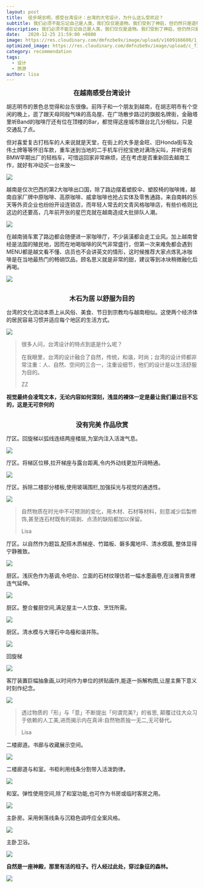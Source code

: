 ```yaml
---
layout: post
title:  徒步胡志明，感受台湾设计：台湾的大宅设计，为什么这么受欢迎？
subtitle: 我们必须不能忘记自己是人类，我们仅仅是造物。我们受到了神启，但仍然只是造物。因为在来世，所有事物都只有一个来源，由同样的物质所构造。这也是为什么当我们看到那些自命不凡的艺术作品时，我们会非常恼怒。它的感染力通常是被夸大的，其夸大是由于缺乏自然的内部平衡，也就是说，它仅仅是一个符号而已。
description: 我们必须不能忘记自己是人类，我们仅仅是造物。我们受到了神启，但仍然只是造物。因为在来世，所有事物都只有一个来源，由同样的物质所构造。这也是为什么当我们看到那些自命不凡的艺术作品时，我们会非常恼怒。它的感染力通常是被夸大的，其夸大是由于缺乏自然的内部平衡，也就是说，它仅仅是一个符号而已。
date:   2020-12-25 21:59:00 +0800
image: https://res.cloudinary.com/dmfnzbe9x/image/upload/v1609166600/1_jmt48y.jpg
optimized_image: https://res.cloudinary.com/dmfnzbe9x/image/upload/c_fill,h_171,w_325/v1609166600/1_jmt48y.jpg
category: recommendation
tags:
  - 设计
  - 旅游
author: lisa
---
```


<center><big><b>在越南感受台湾设计</b></big></center>

胡志明市的景色总觉得和台东很像。前阵子和一个朋友到越南，在胡志明市有个空闲的晚上，逛了跟天母同般气味的高岛屋、在广场散步路过的旗舰名牌街，金融塔里听Band的咖啡厅还有位在顶楼的Bar，都觉得这座城市跟台北几分相似，只是交通乱了点。

但对喜爱复古打档车的人来说就是天堂，在街上的大多是金旺、旧Honda街车及伟士牌等等怀旧车款，重车迷到当地的二手机车行挖宝绝对满场尖叫，并听说有BMW早期出厂的轻档车，可惜运回家非常麻烦，还在考虑是否重新回去越南工作，就好有冲动买一台来放～

![](https://res.cloudinary.com/dmfnzbe9x/image/upload/v1609166600/2_fke4hh.jpg)

越南是仅次巴西的第2大咖啡出口国，除了路边摆着塑胶伞、塑胶椅的咖啡摊，越南自家厂牌中原咖啡、高原咖啡、威拿咖啡也抢占实体及零售通路，来自南韩的乐天等外资企业也纷纷开设连锁店，而年轻人常去的文青风格咖啡店，有些价格则比这边的还要高，几年前开张的星巴克就在越南造成大批排队人潮。

![](https://res.cloudinary.com/dmfnzbe9x/image/upload/v1609166600/18_qyjpss.jpg)

在越南骑车累了路边都会随便进一家咖啡厅，不少装潢都会走工业风。加上越南曾经是法国的殖民地，因而在地喝咖啡的风气非常盛行，但第一次来难免都会遇到MENU都是越文看不懂、店员也不会讲英文的情形，这时候推荐大家点炼乳冰咖啡是在当地最热门的畅销饮品，顾名思义就是非常的甜，建议等到冰块稍微融化后再喝。

![](https://res.cloudinary.com/dmfnzbe9x/image/upload/v1609166600/20_erfhjz.jpg)

<br/>

<center><big><b>木石为居 以舒服为目的</b></big></center>

台湾的文化流动本质上从风俗、美食、节日到宗教均与越南相似。这使两个经济体的居民容易习惯并适应每个地区的生活方式。

![](https://res.cloudinary.com/dmfnzbe9x/image/upload/v1609166600/22_u69c2t.jpg)

> 很多人问，台湾设计的特点到底是什么呢？
>
> 在我眼里，台湾的设计融合了自然，传统，和谐，时尚；台湾的设计师都非常注重：人、自然、空间的三合一，注重设细节，他们的设计是以生活舒服为目的。
>
> ZZ

**视觉最终会凌驾文本，无论内容如何深刻，浅显的裸体一定是最让我们最过目不忘的，这是无可奈何的**

<br/>

<center><big><b>没有完美 作品欣赏</b></big></center>

厅区。回旋梯以弧线连结两座楼层,为室内注入活泼气息。

![](https://res.cloudinary.com/dmfnzbe9x/image/upload/v1609166602/3_yrfy1r.png)

厅区。将梯区位移,拉开梯座与露台距离,令内外动线更加开阔畅通。

![](https://res.cloudinary.com/dmfnzbe9x/image/upload/v1609166602/4_rgkrba.png)

厅区。拆除二楼部分楼板,使用玻璃围栏,加强採光与视觉的通透性。

![](https://res.cloudinary.com/dmfnzbe9x/image/upload/v1609166601/5_sbssq8.png)

> 自然物质在时光中不可预测的变化，用木材、石材等材料，刻意减少后製修饰,甚至连石材既有的斑剥、点渍的缺陷都加以保留。
>
> Lisa

厅区。以自然作为题旨,配搭木质梯座、竹踏板、磐多魔地坪、清水模牆, 整体显得宁静雅致。

![](https://res.cloudinary.com/dmfnzbe9x/image/upload/v1609166609/6_xv7tsg.png)

厨区。浅灰色作为基调,令吧台、立面的石材纹理彷若一幅水墨画卷,在淡雅背景裡连气延伸。

![](https://res.cloudinary.com/dmfnzbe9x/image/upload/v1609166602/7_uvr7by.png)

厨区。整合餐厨空间,满足屋主一人饮食、烹饪所需。

![](https://res.cloudinary.com/dmfnzbe9x/image/upload/v1609166602/8_aleznh.png)

厨区。清水模与大理石中岛檯和谐并陈。

![](https://res.cloudinary.com/dmfnzbe9x/image/upload/v1609166604/9_drdnze.png)

回旋梯

![](https://res.cloudinary.com/dmfnzbe9x/image/upload/v1609166604/10_rgzpwh.png)

客厅装置巨幅抽象画,以时间作为单位的拼贴画作,能逐一拆解构图,让屋主撕下意义时刻作纪念。

![](https://res.cloudinary.com/dmfnzbe9x/image/upload/v1609166606/11_l9qhx1.png)

> 透过物质的「形」与「意」不断提出「何谓完美?」的省思, 颠覆过往大众习于依赖的人工美,进而揭示内在真谛:自然物质独一无二,无可替代。
>
> Lisa

二楼廊道。书廊与收藏展示空间。

![](https://res.cloudinary.com/dmfnzbe9x/image/upload/v1609166606/12_xzirly.png)

二楼廊道与和室。书柜利用线条分割带入活泼韵律。

![](https://res.cloudinary.com/dmfnzbe9x/image/upload/v1609166606/13_uo0kc7.png)

和室。弹性使用空间,除了和室功能,也可作为书房或临时客房之用。

![](https://res.cloudinary.com/dmfnzbe9x/image/upload/v1609166609/14_tuvncv.png)

主卧房。采用俐落线条与沉稳色调呼应全案风格。

![](https://res.cloudinary.com/dmfnzbe9x/image/upload/v1609166608/15_nyhp2b.png)

主卧卫浴。

![](https://res.cloudinary.com/dmfnzbe9x/image/upload/v1609166611/16_zkldsd.png)

**自然是一座神殿，那里有活的柱子。行人经过此处，穿过象征的森林。**

![](https://res.cloudinary.com/dmfnzbe9x/image/upload/v1609166599/19_yfbtwx.jpg)






















